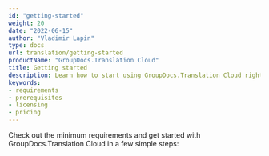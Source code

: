 ```yaml
---
id: "getting-started"
weight: 20
date: "2022-06-15"
author: "Vladimir Lapin"
type: docs
url: translation/getting-started
productName: "GroupDocs.Translation Cloud"
title: Getting started
description: Learn how to start using GroupDocs.Translation Cloud right away.
keywords:
- requirements
- prerequisites
- licensing
- pricing
---
```


Check out the minimum requirements and get started with GroupDocs.Translation Cloud in a few simple steps:

